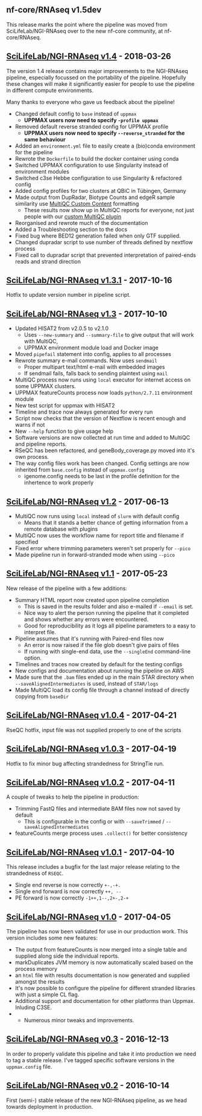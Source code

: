 ## nf-core/RNAseq v1.5dev
This release marks the point where the pipeline was moved from SciLifeLab/NGI-RNAseq
over to the new nf-core community, at nf-core/RNAseq.

## [SciLifeLab/NGI-RNAseq v1.4](https://github.com/SciLifeLab/NGI-RNAseq/releases/tag/1.4) - 2018-03-26
The version 1.4 release contains major improvements to the NGI-RNAseq pipeline, especially focussed on the portability of the pipeline. Hopefully these changes will make it significantly easier for people to use the pipeline in different compute environments.

Many thanks to everyone who gave us feedback about the pipeline!

* Changed default config to `base` instead of `uppmax`
    * **UPPMAX users now need to specify `-profile uppmax`**
* Removed default reverse stranded config for UPPMAX profile
    * **UPPMAX users now need to specify `--reverse_stranded` for the same behaviour**
* Added an `environment.yml` file to easily create a (bio)conda environment for the pipeline
* Rewrote the `Dockerfile` to build the docker container using conda
* Switched UPPMAX configuration to use Singularity instead of environment modules
* Switched c3se Hebbe configuration to use Singularity & refactored config
* Added config profiles for two clusters at QBiC in Tübingen, Germany
* Made output from DupRadar, Biotype Counts and edgeR sample similarity use [MultiQC Custom Content](http://multiqc.info/docs/#custom-content) formatting
    * These results now show up in MultiQC reports for everyone, not just people with our [custom MultiQC plugin](https://github.com/ewels/MultiQC_NGI)
* Reorganised and rewrote much of the documentation
* Added a Troubleshooting section to the docs
* Fixed bug where BED12 generation failed when only GTF supplied.
* Changed dupradar script to use number of threads defined by nextflow process
* Fixed call to dupradar script that prevented interpretation of paired-ends reads and strand direction

## [SciLifeLab/NGI-RNAseq v1.3.1](https://github.com/SciLifeLab/NGI-RNAseq/releases/tag/1.3.1) - 2017-10-16
Hotfix to update version number in pipeline script.

## [SciLifeLab/NGI-RNAseq v1.3](https://github.com/SciLifeLab/NGI-RNAseq/releases/tag/1.3) - 2017-10-10

* Updated HISAT2 from v2.0.5 to v2.1.0
  * Uses `--new-summary` and `--summary-file` to give output that will work with MultiQC,
  * UPPMAX environment module load and Docker image
* Moved `pipefail` statement into config, applies to all processes
* Rewrote summary e-mail commands. Now uses `sendmail`
  * Proper multipart text/html e-mail with embedded images
  * If sendmail fails, falls back to sending plaintext using `mail`
* MultiQC process now runs using `local` executor for internet access on some UPPMAX clusters.
* UPPMAX featureCounts process now loads `python/2.7.11` environment module
* New test script for uppmax with HISAT2
* Timeline and trace now always generated for every run
* Script now checks that the version of Nextflow is recent enough and warns if not
* New `--help` function to give usage help
* Software versions are now collected at run time and added to MultiQC and pipeline reports.
* RSeQC has been refactored, and geneBody_coverage.py moved into it's own process.
* The way config files work has been changed. Config settings are now inherited from `base.config` instead of `uppmax.config`
    * igenome.config needs to be last in the profile definition for the inhertence to work properly


## [SciLifeLab/NGI-RNAseq v1.2](https://github.com/SciLifeLab/NGI-RNAseq/releases/tag/1.2) - 2017-06-13

* MultiQC now runs using `local` instead of `slurm` with default config
  * Means that it stands a better chance of getting information from a remote database with plugins
* MultiQC now uses the workflow name for report title and filename if specified
* Fixed error where trimming parameters weren't set properly for `--pico`
* Made pipeline run in forward-stranded mode when using `--pico`


## [SciLifeLab/NGI-RNAseq v1.1](https://github.com/SciLifeLab/NGI-RNAseq/releases/tag/1.1) - 2017-05-23
New release of the pipeline with a few additions:

* Summary HTML report now created upon pipeline completion
  * This is saved in the results folder and also e-mailed if `--email` is set.
  * Nice way to alert the person running the pipeline that it completed and shows whether any errors were encountered.
  * Good for reproducibility as it logs all pipeline parameters to a easy to interpret file.
* Pipeline assumes that it's running with Paired-end files now
  * An error is now raised if the file glob doesn't give pairs of files
  * If running with single-end data, use the `--singleEnd` command-line option.
* Timelines and traces now created by default for the testing configs
* New configs and documentation about running the pipeline on AWS
* Made sure that the `.bam` files ended up in the main STAR directory when `--saveAlignedIntermediates` is used, instead of `STAR/logs`
* Made MultiQC load its config file through a channel instead of directly copying from `baseDir`


## [SciLifeLab/NGI-RNAseq v1.0.4](https://github.com/SciLifeLab/NGI-RNAseq/releases/tag/1.0.4) - 2017-04-21
RseQC hotfix, input file was not supplied properly to one of the scripts

## [SciLifeLab/NGI-RNAseq v1.0.3](https://github.com/SciLifeLab/NGI-RNAseq/releases/tag/1.0.3) - 2017-04-19
Hotfix to fix minor bug affecting strandedness for StringTie run.

## [SciLifeLab/NGI-RNAseq v1.0.2](https://github.com/SciLifeLab/NGI-RNAseq/releases/tag/1.0.2) - 2017-04-11
A couple of tweaks to help the pipeline in production:

* Trimming FastQ files and intermediate BAM files now not saved by default
  * This is configurable in the config or with `--saveTrimmed` / `--saveAlignedIntermediates`
* featureCounts merge process uses `.collect()` for better consistency

## [SciLifeLab/NGI-RNAseq v1.0.1](https://github.com/SciLifeLab/NGI-RNAseq/releases/tag/1.0.1) - 2017-04-10
This release includes a bugfix for the last major release relating to the strandedness of `RSEQC`.

* Single end reverse is now correctly `+-,-+.`
* Single end forward is now correctly `++, --`
* PE forward is now correctly `-1++,1--,2+-,2-+`

## [SciLifeLab/NGI-RNAseq v1.0](https://github.com/SciLifeLab/NGI-RNAseq/releases/tag/1.0) - 2017-04-05
The pipeline has now been validated for use in our production work.
This version includes some new features:

* The output from featureCounts is now merged into a single table and supplied along side the individual reports.
* markDuplicates JVM memory is now automatically scaled based on the process memory
* an `html` file with results documentation is now generated and supplied amongst the results
* It's now possible to configure the pipeline for different stranded libraries with just a simple CL flag.
* Additional support and documentation for other platforms than Uppmax. Inluding C3SE.
* + Numerous minor tweaks and improvements.

## [SciLifeLab/NGI-RNAseq v0.3](https://github.com/SciLifeLab/NGI-RNAseq/releases/tag/0.3) - 2016-12-13
In order to properly validate this pipeline and take it into production we need to tag a stable release.
I've tagged specific software versions in the `uppmax.config` file.

## [SciLifeLab/NGI-RNAseq v0.2](https://github.com/SciLifeLab/NGI-RNAseq/releases/tag/0.2) - 2016-10-14
First (semi-) stable release of the new NGI-RNAseq pipeline, as we head towards deployment in production.
